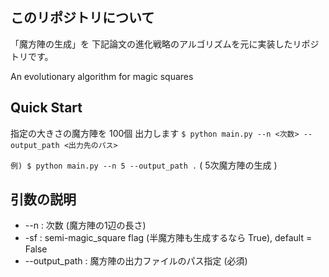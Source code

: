 ## このリポジトリについて
「魔方陣の生成」を 下記論文の進化戦略のアルゴリズムを元に実装したリポジトリです。

An evolutionary algorithm for magic squares

## Quick Start
指定の大きさの魔方陣を 100個 出力します
`$ python main.py --n <次数> --output_path <出力先のパス>`

`例) $ python main.py --n 5 --output_path .` ( 5次魔方陣の生成 )

## 引数の説明
- --n : 次数 (魔方陣の1辺の長さ)
- -sf : semi-magic_square flag (半魔方陣も生成するなら True), default = False
- --output_path : 魔方陣の出力ファイルのパス指定 (必須)